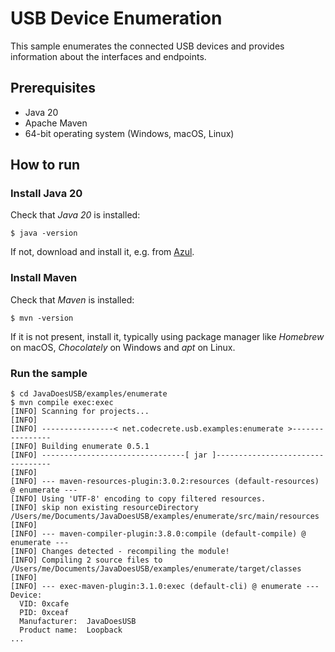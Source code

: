 # USB Device Enumeration

This sample enumerates the connected USB devices and provides information about the interfaces and endpoints.

## Prerequisites

- Java 20
- Apache Maven
- 64-bit operating system (Windows, macOS, Linux)

## How to run

### Install Java 20

Check that *Java 20* is installed:

```shell
$ java -version
```

If not, download and install it, e.g. from [Azul](https://www.azul.com/downloads/?package=jdk).

### Install Maven

Check that *Maven* is installed:

```shell
$ mvn -version
```

If it is not present, install it, typically using package manager like *Homebrew* on macOS, *Chocolately* on Windows and *apt* on Linux.

### Run the sample

```shell
$ cd JavaDoesUSB/examples/enumerate
$ mvn compile exec:exec
[INFO] Scanning for projects...
[INFO] 
[INFO] ----------------< net.codecrete.usb.examples:enumerate >----------------
[INFO] Building enumerate 0.5.1
[INFO] --------------------------------[ jar ]---------------------------------
[INFO] 
[INFO] --- maven-resources-plugin:3.0.2:resources (default-resources) @ enumerate ---
[INFO] Using 'UTF-8' encoding to copy filtered resources.
[INFO] skip non existing resourceDirectory /Users/me/Documents/JavaDoesUSB/examples/enumerate/src/main/resources
[INFO] 
[INFO] --- maven-compiler-plugin:3.8.0:compile (default-compile) @ enumerate ---
[INFO] Changes detected - recompiling the module!
[INFO] Compiling 2 source files to /Users/me/Documents/JavaDoesUSB/examples/enumerate/target/classes
[INFO] 
[INFO] --- exec-maven-plugin:3.1.0:exec (default-cli) @ enumerate ---
Device:
  VID: 0xcafe
  PID: 0xceaf
  Manufacturer:  JavaDoesUSB
  Product name:  Loopback
...
```
